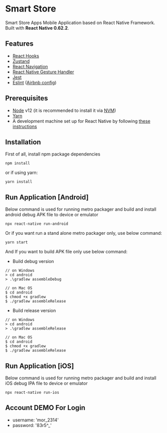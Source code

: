 # Smart Store

Smart Store Apps Mobile Application based on React Native Framework. Built with **React Native 0.62.2**.

## Features

- [React Hooks](https://reactjs.org/docs/hooks-intro.html)
- [Zustand](https://github.com/pmndrs/zustand)
- [React Navigation](https://reactnavigation.org/)
- [React Native Gesture Handler](https://github.com/kmagiera/react-native-gesture-handler)
- [Jest](https://facebook.github.io/jest/)
- [Eslint](http://eslint.org/) ([Airbnb config](https://github.com/airbnb/javascript/tree/master/packages/eslint-config-airbnb))

## Prerequisites

- [Node](https://nodejs.org) v12 (it is recommended to install it via [NVM](https://github.com/creationix/nvm))
- [Yarn](https://yarnpkg.com/)
- A development machine set up for React Native by following [these instructions](https://facebook.github.io/react-native/docs/getting-started.html)

## Installation

First of all, install npm package dependencies

```
npm install
```

or if using yarn:

```
yarn install
```

## Run Application [Android]

Below command is used for running metro packager and build and install android debug APK file to device or emulator

```
npx react-native run-android
```

Or if you want run a stand alone metro packager only, use below command:

```
yarn start
```

And If you want to build APK file only use below command:

- Build debug version

```
// on Windows
> cd android
> .\gradlew assembleDebug

// on Mac OS
$ cd android
$ chmod +x gradlew
$ ./gradlew assembleRelease
```

- Build release version

```
// on Windows
> cd android
> .\gradlew assembleRelease

// on Mac OS
$ cd android
$ chmod +x gradlew
$ ./gradlew assembleRelease
```

## Run Application [iOS]

Below command is used for running metro packager and build and install iOS debug IPA file to device or emulator

```
npx react-native run-ios
```

## Account DEMO For Login

- username: 'mor_2314'
- password: '83r5^_'
